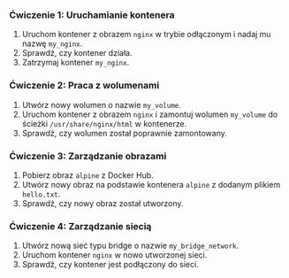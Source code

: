 ### Ćwiczenie 1: Uruchamianie kontenera
1. Uruchom kontener z obrazem `nginx` w trybie odłączonym i nadaj mu nazwę `my_nginx`.
2. Sprawdź, czy kontener działa.
3. Zatrzymaj kontener `my_nginx`.

### Ćwiczenie 2: Praca z wolumenami
1. Utwórz nowy wolumen o nazwie `my_volume`.
2. Uruchom kontener z obrazem `nginx` i zamontuj wolumen `my_volume` do ścieżki `/usr/share/nginx/html` w kontenerze.
3. Sprawdź, czy wolumen został poprawnie zamontowany.

### Ćwiczenie 3: Zarządzanie obrazami
1. Pobierz obraz `alpine` z Docker Hub.
2. Utwórz nowy obraz na podstawie kontenera `alpine` z dodanym plikiem `hello.txt`.
3. Sprawdź, czy nowy obraz został utworzony.

### Ćwiczenie 4: Zarządzanie siecią
1. Utwórz nową sieć typu bridge o nazwie `my_bridge_network`.
2. Uruchom kontener `nginx` w nowo utworzonej sieci.
3. Sprawdź, czy kontener jest podłączony do sieci.
